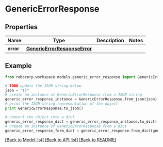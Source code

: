 # GenericErrorResponse


## Properties
Name | Type | Description | Notes
------------ | ------------- | ------------- | -------------
**error** | [**GenericErrorResponseError**](GenericErrorResponseError.md) |  | 

## Example

```python
from robocorp.workspace.models.generic_error_response import GenericErrorResponse

# TODO update the JSON string below
json = "{}"
# create an instance of GenericErrorResponse from a JSON string
generic_error_response_instance = GenericErrorResponse.from_json(json)
# print the JSON string representation of the object
print GenericErrorResponse.to_json()

# convert the object into a dict
generic_error_response_dict = generic_error_response_instance.to_dict()
# create an instance of GenericErrorResponse from a dict
generic_error_response_form_dict = generic_error_response.from_dict(generic_error_response_dict)
```
[[Back to Model list]](../README.md#documentation-for-models) [[Back to API list]](../README.md#documentation-for-api-endpoints) [[Back to README]](../README.md)


